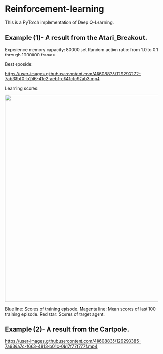 # Reinforcement-learning

This is a PyTorch implementation of Deep Q-Learning.

## Example (1)- A result from the Atari_Breakout.

Experience memory capacity: 80000 set
Random action ratio: from 1.0 to 0.1 through 1000000 frames

Best eposide:

https://user-images.githubusercontent.com/48608835/129293272-7ab38bf0-b2d6-41e2-aebf-c641cfc92ab3.mp4


Learning scores:

<img src="https://user-images.githubusercontent.com/48608835/130166082-5cd812c8-ea23-4acf-82df-da0b5252bad2.png" width=680px>

Blue line: Scores of training episode.
Magenta line: Mean scores of last 100 training episode.
Red star: Scores of target agent.



## Example (2)- A result from the Cartpole.

https://user-images.githubusercontent.com/48608835/129293385-7a936a7c-f663-4813-b01c-0b17f77f777f.mp4

